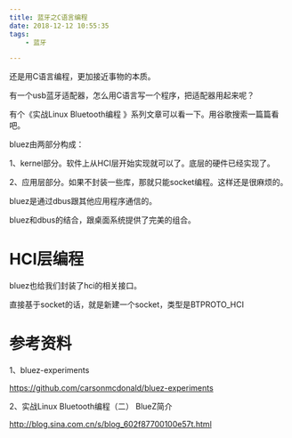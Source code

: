 ```yaml
---
title: 蓝牙之C语言编程
date: 2018-12-12 10:55:35
tags:
	- 蓝牙

---
```




还是用C语言编程，更加接近事物的本质。

有一个usb蓝牙适配器，怎么用C语言写一个程序，把适配器用起来呢？

有个《实战Linux Bluetooth编程 》系列文章可以看一下。用谷歌搜索一篇篇看吧。



bluez由两部分构成：

1、kernel部分。软件上从HCI层开始实现就可以了。底层的硬件已经实现了。

2、应用层部分。如果不封装一些库，那就只能socket编程。这样还是很麻烦的。



bluez是通过dbus跟其他应用程序通信的。

bluez和dbus的结合，跟桌面系统提供了完美的组合。



# HCI层编程

bluez也给我们封装了hci的相关接口。

直接基于socket的话，就是新建一个socket，类型是BTPROTO_HCI



# 参考资料

1、bluez-experiments

https://github.com/carsonmcdonald/bluez-experiments

2、实战Linux Bluetooth编程（二） BlueZ简介

http://blog.sina.com.cn/s/blog_602f87700100e57t.html